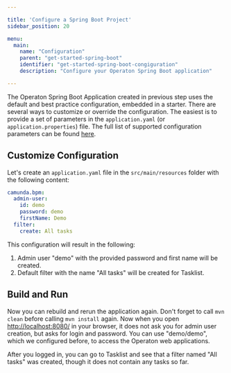 ```yaml
---

title: 'Configure a Spring Boot Project'
sidebar_position: 20

menu:
  main:
    name: "Configuration"
    parent: "get-started-spring-boot"
    identifier: "get-started-spring-boot-congiguration"
    description: "Configure your Operaton Spring Boot application"

---
```


The Operaton Spring Boot Application created in previous step uses the default and best practice configuration, embedded in a starter.
There are several ways to customize or override the configuration. The easiest is to provide a set of parameters in the `application.yaml` (or `application.properties`) file.
The full list of supported configuration parameters can be found [here](../../documentation/user-guide/spring-boot-integration/configuration.md#operaton-engine-properties).

## Customize Configuration

Let's create an `application.yaml` file in the `src/main/resources` folder with the following content:
```yaml
camunda.bpm:
  admin-user:
    id: demo
    password: demo
    firstName: Demo
  filter:
    create: All tasks
```

This configuration will result in the following:

1. Admin user "demo" with the provided password and first name will be created.
2. Default filter with the name "All tasks" will be created for Tasklist.

## Build and Run

Now you can rebuild and rerun the application again. Don't forget to call `mvn clean` before calling `mvn install` again.
Now when you open [http://localhost:8080/](http://localhost:8080/) in your browser, it does not ask you for admin user creation, but asks for login and password.
You can use "demo/demo", which we configured before, to access the Operaton web applications.

After you logged in, you can go to Tasklist and see that a filter named "All tasks" was created, though it does not contain any tasks so far.